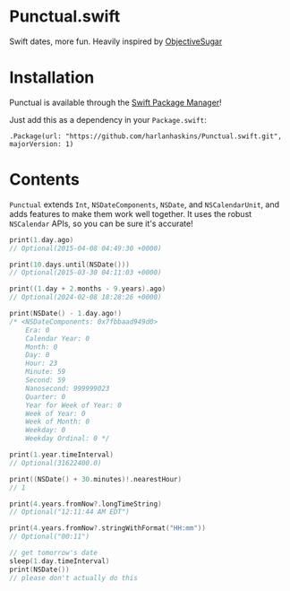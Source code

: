 # Punctual.swift
Swift dates, more fun. Heavily inspired by [ObjectiveSugar](https://github.com/supermarin/objectivesugar)

# Installation
Punctual is available through the [Swift Package Manager](https://github.com/apple/swift-package-manager)!

Just add this as a dependency in your `Package.swift`:

```
.Package(url: "https://github.com/harlanhaskins/Punctual.swift.git", majorVersion: 1)
```


# Contents
`Punctual` extends `Int`, `NSDateComponents`, `NSDate`, and `NSCalendarUnit`, and adds features to make them work well together. It uses the robust `NSCalendar` APIs, so you can be sure it's accurate!

```swift
print(1.day.ago)
// Optional(2015-04-08 04:49:30 +0000)

print(10.days.until(NSDate()))
// Optional(2015-03-30 04:11:03 +0000)

print((1.day + 2.months - 9.years).ago)
// Optional(2024-02-08 18:28:26 +0000)

print(NSDate() - 1.day.ago!)
/* <NSDateComponents: 0x7fbbaad949d0>
    Era: 0
    Calendar Year: 0
    Month: 0
    Day: 0
    Hour: 23
    Minute: 59
    Second: 59
    Nanosecond: 999999023
    Quarter: 0
    Year for Week of Year: 0
    Week of Year: 0
    Week of Month: 0
    Weekday: 0
    Weekday Ordinal: 0 */

print(1.year.timeInterval)
// Optional(31622400.0)

print((NSDate() + 30.minutes)!.nearestHour)
// 1

print(4.years.fromNow?.longTimeString)
// Optional("12:11:44 AM EDT")

print(4.years.fromNow?.stringWithFormat("HH:mm"))
// Optional("00:11")

// get tomorrow's date
sleep(1.day.timeInterval)
print(NSDate())
// please don't actually do this
```
